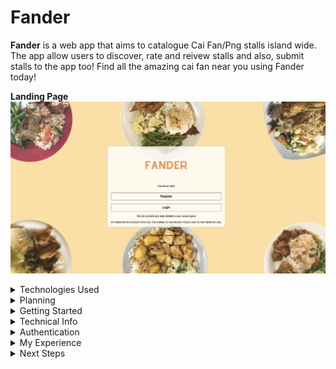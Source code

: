 # Fander

**Fander** is a web app that aims to catalogue Cai Fan/Png stalls island wide. The app allow users to discover, rate and reivew stalls and also, submit stalls to the app too! Find all the amazing cai fan near you using Fander today!

**Landing Page**
![Landing Page](/frontend/image/fander_landing.png)

<details>
<summary>Technologies Used</summary>

- **Frontend**

  - HTML
  - CSS
  - JavaScript
  - [htmx](https://htmx.org/) (for handling AJAX requests)

- **Backend**

  - Node.js
  - Express.js

- **Database**

  - MongoDB with Mongoose

- **Authenitcation**

  - JWT
  - Bcrypt

- **API**
  - Google Maps API for geolocation creation
</details>
<details>
<summary>Planning</summary>

**Wireframes**
<p align="center">
  <img src="/frontend/image/Webapp_landing.png" alt="Landing Page" width="20%"/>
   <img src="/frontend/image/Webapp_user_page.png" alt="User Page" width="20%"/>
   <img src="/frontend/image/Webapp_Stalls.png" alt="Stalls Page" width="20%"/>
   <img src="/frontend/image/detailview.png" alt="Detailed View of Stall" width="20%"/>
</p>

**Planning Board**
[Public Board](https://github.com/users/Serenula/projects/2).
</details>

<details>
<summary>Getting Started</summary>

### Prerequisites

**Backend setup**

- Node.js and npm installed on your machine.
- MongoDB installed or accessible online.
- Google Maps API Key for geolocation features.
- Multer, GridFs and Mongoose for image storing and retrival with MongoDB

**.env**
DATABASE: MongoDB URL
GOOGLE_MAPS_API_KEY: Google maps api key
ACCESS TOKEN
REFRESH TOKEN

**Frontend setup**

- HTMX
  - npm install htmx.org --save
 
</details>

<details>
<summary>Technical Info</summary>

### App Overview

- Mongoose, Express, HTMX, the legendary MEH stack

## API Endpoints

This section provides an overview of the available API endpoints in the Fander application, categorized into Frontend and Backend.

### Frontend API Endpoints

#### Authentication

1. **POST** `/auth/userregister` - Register a new user
2. **POST** `/auth/login` - Log in a user
3. **POST** `/auth/logout` - Log out the current user

#### Users

4. **GET** `/api/users/profile` - Retrieve user profile
5. **PUT** `/api/users/profile` - Update user profile

#### Stalls

6. **GET** `/api/stalls` - Retrieve all stalls
7. **GET** `/api/stalls/:id` - Retrieve a specific stall
8. **GET** `/api/stalls/search` - Search stalls by name
9. **GET** `/api/stalls/nearby?lat={lat}&lng={lng}&distance={distance}` - Retrieve stalls nearby

#### Reviews

10. **GET** `/api/reviews/:stallId` - Retrieve all reviews for a stall
11. **POST** `/api/reviews/create` - Create a new review
12. **POST** `/api/reviews/:reviewId/interact` - Like or dislike a review
13. **POST** `/api/reviews/:reviewId/reply` - Reply to a review

### Backend API Endpoints

#### Users Management

14. **GET** `/api/admins/users` - Retrieve all users (Admin access)
15. **DELETE** `/api/admins/users/:id` - Delete a user (Admin access)

#### Stalls Management

16. **POST** `/api/stalls/create` - Create a new stall (Admin access)
17. **PUT** `/api/stalls/:id` - Update a stall (Admin access)
18. **DELETE** `/api/stalls/:id` - Delete a stall (Admin access)

#### Admin

19. **POST** `/api/admins/createAdmin` - Create a new admin (SuperAdmin access)
20. **PUT** `/api/admins/users/:id/role` - Change user role (SuperAdmin access)

#### File Upload

21. **POST** `/api/uploads` - Upload files using Multer and GridFS
</details>

<details>
<summary>Authentication</summary>

### Backend Auths

- auth.js : Handles generic user authentication, giving the generic ability to register and login and accessing all non-admin pages
- adminAuth.js: Handles admin level authenication, giving the CRUD access to functions like delete stalls
- superAdminAuth.js: Handles super admin level authentication, giving the CRUD access to the Create Admin function.

### Frontend Auths

**URL Access**

- The following code snippet checks for user authentication and fetches pages upon page load, redirecting unauthorised users to the login page.

```html
document.addEventListener("DOMContentLoaded", () => { const user =
JSON.parse(localStorage.getItem("user")); if (!user || !user.accessToken) {
window.location.href = "../../html/auth/login.html"; } else { fetchStalls(); //
Fetch stalls on page load } });
```

**Admin Navigation**

- The following code snippet checks for superAdmin role and displays Admin button on the navbar

```html
document.addEventListener("DOMContentLoaded", () => { const user =
JSON.parse(localStorage.getItem("user")); function updateNavbar() { const
navbarContainer = document.getElementById("navbar"); if (navbarContainer) {
const navUserNavContainer = navbarContainer.querySelector( "#user-nav-container"
if (user.role === "superAdmin") { console.log("User is superAdmin");
userNavContent += `
<li><a href="../../html/administration/admin.html">Admin</a></li>
`; }
```

### Types of Login

- User : Access to
  - stalls.html, stallsDetails.html, user.html,
- Admin : Access to
  - All User access
  - admin.html with the function of Create Stall, Delete Stall
- Super Admin: Access to
  - All the above
  - Special function to Create Admin
</details>

<details>
<summary>My Experience</summary>

**HTMX (CORS and CSP)**

- When using HTMX, it is important to ensure that your Cross-Origin Resource Sharing (CORS) and Content Security Policy (CSP) are written properly to ensure proper communication between front and back servers
- Then I realized that, by having both frontend and backend in the same folder instead of seperated, I would have saved myself a lot of time because HTMX requests should be at the same level as server.js to avoid CORS issues. If they are on different levels or domains, you must use the full URL for your AJAX requests.
- Here is my stupid CORS and CSP

```
const corsOptions = {
  origin: ["http://127.0.0.1:8080", "http://localhost:8080"],
  methods: ["GET", "POST", "PUT", "DELETE"],
  allowedHeaders: [
    "Content-Type",
    "Authorization",
    "hx-request",
    "hx-target",
    "hx-trigger",
    "hx-include",
    "hx-prompt",
    "hx-headers",
    "hx-sync",
    "hx-boosted",
    "hx-current-url",
    "x-refresh-token",
  ],
  credentials: true,
};
```

```
app.use(
  helmet.contentSecurityPolicy({
    directives: {
      defaultSrc: ["'self'"],
      scriptSrc: ["'self'", "'unsafe-inline'"],
      objectSrc: ["'none'"],
      upgradeInsecureRequests: [],
      baseUri: ["'self'"],
      fontSrc: ["'self'", "https:", "data:"],
      formAction: ["'self'"],
      frameAncestors: ["'self'"],
      imgSrc: ["'self'", "data:", "http://127.0.0.1:5001"],
      scriptSrcAttr: ["'none'"],
      styleSrc: ["'self'", "https:", "'unsafe-inline'"],
    },
  })
);
```

**Google Map API Loading**

- You may find this stupid error when you work with Google Maps API
  [Loading/Async](/frontend/image/gmap_api_loading_async.png)
- The answer to this POS error is not clear online but I found it thanks here (https://github.com/Tintef/react-google-places-autocomplete/issues/342#issuecomment-1937104294)

**GridFs, Multer and Mongoose**

- Apparently, Multer with Gridfs is no longer being managed and therefore have dependency issues
- Multer now is at multer@"^1.4.5-lts.1 and theres some bug about it when working with Mongoose at the latest verion
- The work around which took me 2 days to find is as follows
  - Install mongodb version 5.9.1
  - Install multer version 1.4.2
  - or npm i multer-gridfs-storage --legacy-peer-deps (But I do not understand this enough)
</details>

<details>
<summary>Next Steps</summary>

- I do plan to make publish this app and allow the public to use it and truly create a database of all Cai Fan stalls in Singapore
- I plan to work with more seasoned developers to help me add in modern features such as
  - Google sign up and login
  - Google review connection
- Other things to work on will be obviously making things prettier
- Perhaps my code is stupid too but thats about it.
  </details>
